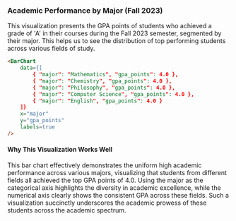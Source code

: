### Academic Performance by Major (Fall 2023)

This visualization presents the GPA points of students who achieved a grade of 'A' in their courses during the Fall 2023 semester, segmented by their major. This helps us to see the distribution of top performing students across various fields of study.

```markdown
<BarChart
    data={[
        { "major": "Mathematics", "gpa_points": 4.0 },
        { "major": "Chemistry", "gpa_points": 4.0 },
        { "major": "Philosophy", "gpa_points": 4.0 },
        { "major": "Computer Science", "gpa_points": 4.0 },
        { "major": "English", "gpa_points": 4.0 }
    ]}
    x="major"
    y="gpa_points"
    labels=true
/>
```

#### Why This Visualization Works Well
This bar chart effectively demonstrates the uniform high academic performance across various majors, visualizing that students from different fields all achieved the top GPA points of 4.0. Using the major as the categorical axis highlights the diversity in academic excellence, while the numerical axis clearly shows the consistent GPA across these fields. Such a visualization succinctly underscores the academic prowess of these students across the academic spectrum.